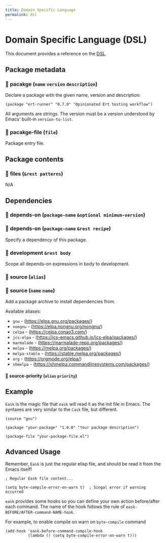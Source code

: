 ```yaml
---
title: Domain Specific Language
permalink: dsl
---
```


# Domain Specific Language (DSL)

This document provides a reference on the [DSL](https://en.wikipedia.org/wiki/Domain-specific_language).

## Package metadata

### 🔎 **pacakge** (`name` `version` `description`)

Declare a package with the given name, version and description:

```elisp
(package "ert-runner" "0.7.0" "Opinionated Ert testing workflow")
```

All arguments are strings. The version must be a version understood by Emacs'
built-in `version-to-list`.

### 🔎 **pacakge-file** (`file`)

Package entry file.

## Package contents

### 🔎 **files** (`&rest patterns`)

N/A

## Dependencies

### 🔎 **depends-on** (`package-name` `&optional minimum-version`)
### 🔎 **depends-on** (`package-name` `&rest recipe`)

Specify a dependency of this package.

### 🔎 **development** `&rest body`

Scope all depends-on expressions in body to development.


### 🔎 **source** (`alias`)
### 🔎 **source** (`name` `name`)

Add a package archive to install dependencies from.

Available aliases:

* `gnu` - (https://elpa.gnu.org/packages/)
* `nongnu` - (https://elpa.nongnu.org/nongnu/)
* `celpa` - (https://celpa.conao3.com/)
* `jcs-elpa` - (https://jcs-emacs.github.io/jcs-elpa/packages/)
* `marmalade` - (https://marmalade-repo.org/packages/)
* `melpa` - (https://melpa.org/packages/)
* `melpa-stable` - (https://stable.melpa.org/packages/)
* `org` - (https://orgmode.org/elpa/)
* `shmelpa` - (https://shmelpa.commandlinesystems.com/packages/)

#### 🔎 **source-priority** (`alias` `priority`)


## Example

`Eask` is the magic file that `eask` will read it as the init file in Emacs.
The syntaxes are very similar to the `Cask` file, but different.

```elisp
(source "gnu")

(package "your-package" "1.0.0" "Your package description")

(package-file "your-package-file.el")
```

## Advanced Usage

Remember, `Eask` is just the regular elisp file, and should be read it from
the Emacs itself!

```elisp
; Regular Eask file content...

(setq byte-compile-error-on-warn t)  ; Singal error if warning occurred
```

`eask` provides some hooks so you can define your own action before/after
each command. The name of the hook follows the rule of
`eask-BEFORE/AFTER-command-NAME-hook`.

For example, to enable compile on warn on `byte-compile` command

```elisp
(add-hook 'eask-before-command-compile-hook 
          (lambda () (setq byte-compile-error-on-warn t)))
```
